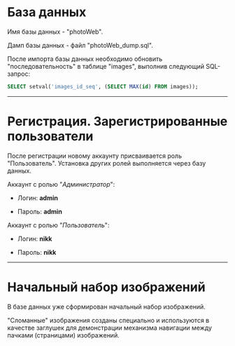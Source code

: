 # База данных
Имя базы данных - "photoWeb".

Дамп базы данных - файл "photoWeb_dump.sql".

После импорта базы данных необходимо обновить "последовательность" в таблице "images", выполнив следующий SQL-запрос:

```SQL
SELECT setval('images_id_seq', (SELECT MAX(id) FROM images));
```
______
# Регистрация. Зарегистрированные пользователи
После регистрации новому аккаунту присваивается роль "Пользователь". Установка других ролей выполняется через базу данных.

Аккаунт с ролью "_Администратор_":

+ Логин: __admin__

+ Пароль: __admin__


Аккаунт с ролью "_Пользователь_":

+ Логин: __nikk__

+ Пароль: __nikk__
______
# Начальный набор изображений
В базе данных уже сформирован начальный набор изображений. 

"Сломанные" изображения созданы специально и используются в качестве заглушек для демонстрации механизма навигации между пачками (страницами) изображений. 
